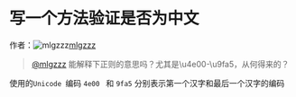 # 写一个方法验证是否为中文

作者：![mlgzzz](https://avatars.githubusercontent.com/u/20798744?s=80&u=c6efcc5e95798187e6c0a3ab06fe8954196f23a8&v=4)[mlgzzz](https://github/mlgzzz)

> [@mlgzzz](https://github.com/mlgzzz) 能解释下正则的意思吗？尤其是\u4e00-\u9fa5，从何得来的？

使用的`Unicode `编码 `4e00 ` 和 `9fa5` 分别表示第一个汉字和最后一个汉字的编码
